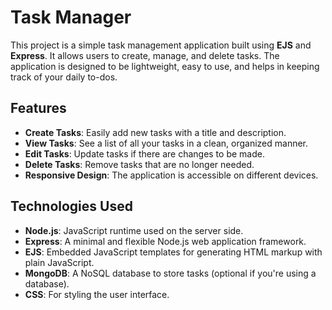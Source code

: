# Task Manager

This project is a simple task management application built using **EJS** and **Express**. It allows users to create, manage, and delete tasks. The application is designed to be lightweight, easy to use, and helps in keeping track of your daily to-dos.

## Features

- **Create Tasks**: Easily add new tasks with a title and description.
- **View Tasks**: See a list of all your tasks in a clean, organized manner.
- **Edit Tasks**: Update tasks if there are changes to be made.
- **Delete Tasks**: Remove tasks that are no longer needed.
- **Responsive Design**: The application is accessible on different devices.

## Technologies Used

- **Node.js**: JavaScript runtime used on the server side.
- **Express**: A minimal and flexible Node.js web application framework.
- **EJS**: Embedded JavaScript templates for generating HTML markup with plain JavaScript.
- **MongoDB**: A NoSQL database to store tasks (optional if you're using a database).
- **CSS**: For styling the user interface.

